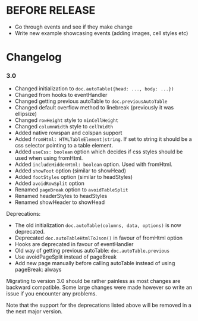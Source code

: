 # BEFORE RELEASE
- Go through events and see if they make change
- Write new example showcasing events (adding images, cell styles etc)

# Changelog

### 3.0
- Changed initialization to `doc.autoTable({head: ..., body: ...})`
- Changed from hooks to eventHandler
- Changed getting previous autoTable to `doc.previousAutoTable`
- Changed default overflow method to linebreak (previously it was ellipsize)
- Changed `rowHeight` style to `minCellHeight`
- Changed `columnWidth` style to `cellWidth`
- Added native rowspan and colspan support
- Added `fromHtml: HTMLTableElement|string`. If set to string it should be a css selector pointing to a table element.
- Added `useCss: boolean` option which decides if css styles should be used when using fromHtml.
- Added `includeHiddenHtml: boolean` option. Used with fromHtml.
- Added `showFoot` option (similar to showHead)
- Added `footStyles` option (similar to headStyles)
- Added `avoidRowSplit` option
- Renamed `pageBreak` option to `avoidTableSplit`
- Renamed headerStyles to headStyles
- Renamed showHeader to showHead

Deprecations:
- The old initialization `doc.autoTable(columns, data, options)` is now deprecated. 
- Deprecated `doc.autoTableHtmlToJson()` in favour of fromHtml option
- Hooks are deprecated in favour of eventHandler
- Old way of getting previous autoTable: `doc.autoTable.previous`
- Use avoidPageSplit instead of pageBreak
- Add new page manually before calling autoTable instead of using pageBreak: always

Migrating to version 3.0 should be rather painless as most changes are backward compatible. 
Some large changes were made however so write an issue if you encounter any problems.

Note that the support for the deprecations listed above will be removed in a the next major version.